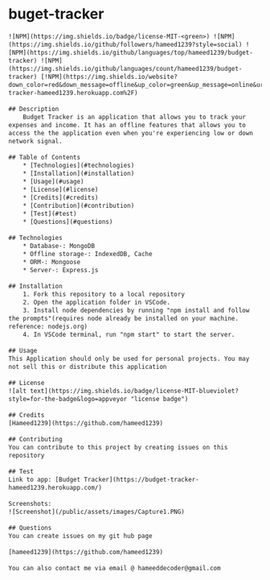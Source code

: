# buget-tracker

    ![NPM](https://img.shields.io/badge/license-MIT-<green>) ![NPM](https://img.shields.io/github/followers/hameed1239?style=social) ![NPM](https://img.shields.io/github/languages/top/hameed1239/budget-tracker) ![NPM](https://img.shields.io/github/languages/count/hameed1239/budget-tracker) [!NPM](https://img.shields.io/website?down_color=red&down_message=offline&up_color=green&up_message=online&url=https%3A%2F%2Fbudget-tracker-hameed1239.herokuapp.com%2F)

    ## Description
        Budget Tracker is an application that allows you to track your expenses and income. It has an offline features that allows you to access the the application even when you're experiencing low or down network signal. 

    ## Table of Contents
        * [Technologies](#technologies)
        * [Installation](#installation)
        * [Usage](#usage)
        * [License](#license)
        * [Credits](#credits)
        * [Contribution](#contribution)
        * [Test](#test)
        * [Questions](#questions)

    ## Technologies
        * Database-: MongoDB
        * Offline storage-: IndexedDB, Cache
        * ORM-: Mongoose
        * Server-: Express.js

    ## Installation
        1. Fork this repository to a local repository
        2. Open the application folder in VSCode.
        3. Install node dependencies by running "npm install and follow the prompts"(requires node already be installed on your machine. reference: nodejs.org)
        4. In VSCode terminal, run "npm start" to start the server.

    ## Usage
    This Application should only be used for personal projects. You may not sell this or distribute this application

    ## License
    ![alt text](https://img.shields.io/badge/license-MIT-blueviolet?style=for-the-badge&logo=appveyor "license badge")

    ## Credits
    [Hameed1239](https://github.com/hameed1239)

    ## Contributing
    You can contribute to this project by creating issues on this repository

    ## Test
    Link to app: [Budget Tracker](https://budget-tracker-hameed1239.herokuapp.com/)

    Screenshots:
    ![Screenshot](/public/assets/images/Capture1.PNG)

    ## Questions
    You can create issues on my git hub page

    [hameed1239](https://github.com/hameed1239)
    
    You can also contact me via email @ hameeddecoder@gmail.com
